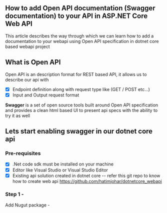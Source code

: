 <h2> How to add Open API documentation (Swagger documentation) to your API in ASP.NET Core Web API </h2>
This article describes the way through which we can learn how to add a documentation to your webapi using Open API specification in dotnet core based webapi project

<h2>What is Open API</h2>
Open API is an description format for REST based API, it allows us to describe our api with <br/>

- [x] Endpoint definition along with request type like (GET / POST etc...)
- [x] Input and Output request format

**Swagger** is a set of open source tools built around Open API specification and provides a clean html based UI to present api specs with the ability to try it as well

<h2> Lets start enabling swagger in our dotnet core api </h2>

<h3> Pre-requisites </h3>

- [x] .Net code sdk must be installed on your machine 
- [x] Editor like Visual Studio or Visual Studio Editor
- [x] Existing api solution created in dotnet core -- refer this git repo to know how to create web api https://github.com/hatimjohar/dotnetcore_webapi 

<h3> Step 1 - </h3>

Add Nugut package - 


